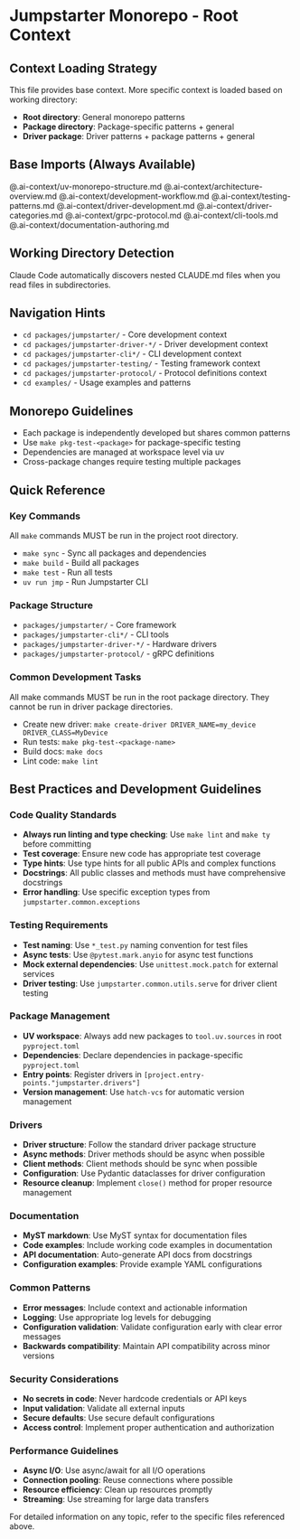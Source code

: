 # Jumpstarter Monorepo - Root Context

## Context Loading Strategy

This file provides base context. More specific context is loaded based on working directory:

- **Root directory**: General monorepo patterns
- **Package directory**: Package-specific patterns + general
- **Driver package**: Driver patterns + package patterns + general

## Base Imports (Always Available)

@.ai-context/uv-monorepo-structure.md
@.ai-context/architecture-overview.md
@.ai-context/development-workflow.md
@.ai-context/testing-patterns.md
@.ai-context/driver-development.md
@.ai-context/driver-categories.md
@.ai-context/grpc-protocol.md
@.ai-context/cli-tools.md
@.ai-context/documentation-authoring.md

## Working Directory Detection

Claude Code automatically discovers nested CLAUDE.md files when you read files in subdirectories.

## Navigation Hints

- `cd packages/jumpstarter/` - Core development context
- `cd packages/jumpstarter-driver-*/` - Driver development context  
- `cd packages/jumpstarter-cli*/` - CLI development context
- `cd packages/jumpstarter-testing/` - Testing framework context
- `cd packages/jumpstarter-protocol/` - Protocol definitions context
- `cd examples/` - Usage examples and patterns

## Monorepo Guidelines

- Each package is independently developed but shares common patterns
- Use `make pkg-test-<package>` for package-specific testing
- Dependencies are managed at workspace level via uv
- Cross-package changes require testing multiple packages

## Quick Reference

### Key Commands

All `make` commands MUST be run in the project root directory.

- `make sync` - Sync all packages and dependencies
- `make build` - Build all packages
- `make test` - Run all tests
- `uv run jmp` - Run Jumpstarter CLI

### Package Structure

- `packages/jumpstarter/` - Core framework
- `packages/jumpstarter-cli*/` - CLI tools
- `packages/jumpstarter-driver-*/` - Hardware drivers
- `packages/jumpstarter-protocol/` - gRPC definitions

### Common Development Tasks

All make commands MUST be run in the root package directory. They cannot be run in driver package directories.

- Create new driver: `make create-driver DRIVER_NAME=my_device DRIVER_CLASS=MyDevice`
- Run tests: `make pkg-test-<package-name>`
- Build docs: `make docs`
- Lint code: `make lint`

## Best Practices and Development Guidelines

### Code Quality Standards

- **Always run linting and type checking**: Use `make lint` and `make ty` before committing
- **Test coverage**: Ensure new code has appropriate test coverage
- **Type hints**: Use type hints for all public APIs and complex functions
- **Docstrings**: All public classes and methods must have comprehensive docstrings
- **Error handling**: Use specific exception types from `jumpstarter.common.exceptions`

### Testing Requirements

- **Test naming**: Use `*_test.py` naming convention for test files
- **Async tests**: Use `@pytest.mark.anyio` for async test functions
- **Mock external dependencies**: Use `unittest.mock.patch` for external services
- **Driver testing**: Use `jumpstarter.common.utils.serve` for driver client testing

### Package Management

- **UV workspace**: Always add new packages to `tool.uv.sources` in root `pyproject.toml`
- **Dependencies**: Declare dependencies in package-specific `pyproject.toml`
- **Entry points**: Register drivers in `[project.entry-points."jumpstarter.drivers"]`
- **Version management**: Use `hatch-vcs` for automatic version management

### Drivers

- **Driver structure**: Follow the standard driver package structure
- **Async methods**: Driver methods should be async when possible
- **Client methods**: Client methods should be sync when possible
- **Configuration**: Use Pydantic dataclasses for driver configuration
- **Resource cleanup**: Implement `close()` method for proper resource management

### Documentation

- **MyST markdown**: Use MyST syntax for documentation files
- **Code examples**: Include working code examples in documentation
- **API documentation**: Auto-generate API docs from docstrings
- **Configuration examples**: Provide example YAML configurations

### Common Patterns

- **Error messages**: Include context and actionable information
- **Logging**: Use appropriate log levels for debugging
- **Configuration validation**: Validate configuration early with clear error messages
- **Backwards compatibility**: Maintain API compatibility across minor versions

### Security Considerations

- **No secrets in code**: Never hardcode credentials or API keys
- **Input validation**: Validate all external inputs
- **Secure defaults**: Use secure default configurations
- **Access control**: Implement proper authentication and authorization

### Performance Guidelines

- **Async I/O**: Use async/await for all I/O operations
- **Connection pooling**: Reuse connections where possible
- **Resource efficiency**: Clean up resources promptly
- **Streaming**: Use streaming for large data transfers

For detailed information on any topic, refer to the specific files referenced above.

